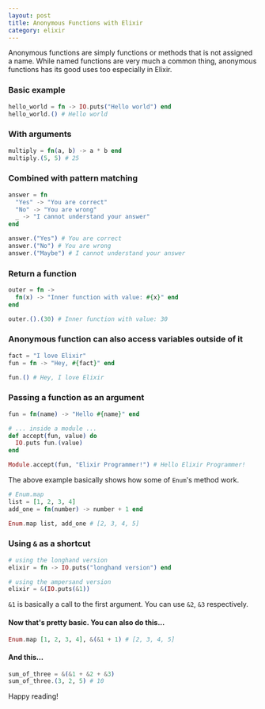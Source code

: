 ```yaml
---
layout: post
title: Anonymous Functions with Elixir
category: elixir
---
```


Anonymous functions are simply functions or methods that is not assigned a
name. While named functions are very much a common thing, anonymous functions
has its good uses too especially in Elixir.

### Basic example

```elixir
hello_world = fn -> IO.puts("Hello world") end
hello_world.() # Hello world
```

<!--break-->

### With arguments

```elixir
multiply = fn(a, b) -> a * b end
multiply.(5, 5) # 25
```

### Combined with pattern matching

```elixir
answer = fn
  "Yes" -> "You are correct"
  "No" -> "You are wrong"
  _ -> "I cannot understand your answer"
end

answer.("Yes") # You are correct
answer.("No") # You are wrong
answer.("Maybe") # I cannot understand your answer
```

### Return a function

```elixir
outer = fn ->
  fn(x) -> "Inner function with value: #{x}" end
end

outer.().(30) # Inner function with value: 30
```

### Anonymous function can also access variables outside of it

```elixir
fact = "I love Elixir"
fun = fn -> "Hey, #{fact}" end

fun.() # Hey, I love Elixir
```

### Passing a function as an argument

```elixir
fun = fn(name) -> "Hello #{name}" end

# ... inside a module ...
def accept(fun, value) do
  IO.puts fun.(value)
end

Module.accept(fun, "Elixir Programmer!") # Hello Elixir Programmer!
```

The above example basically shows how some of `Enum`'s method work.

```elixir
# Enum.map
list = [1, 2, 3, 4]
add_one = fn(number) -> number + 1 end

Enum.map list, add_one # [2, 3, 4, 5]
```

### Using `&` as a shortcut

```elixir
# using the longhand version
elixir = fn -> IO.puts("longhand version") end

# using the ampersand version
elixir = &(IO.puts(&1))
```

`&1` is basically a call to the first argument. You can use `&2`, `&3`
respectively.

#### Now that's pretty basic. You can also do this...

```elixir
Enum.map [1, 2, 3, 4], &(&1 + 1) # [2, 3, 4, 5]
```

#### And this...

```elixir
sum_of_three = &(&1 + &2 + &3)
sum_of_three.(3, 2, 5) # 10
```

Happy reading!
